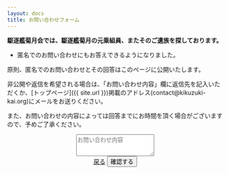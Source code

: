 ```yaml
---
layout: docs
title: お問い合わせフォーム
---
```


**駆逐艦菊月会では、駆逐艦菊月の元乗組員、またそのご遺族を探しております。**

- 匿名でのお問い合わせにもお答えできるようになりました。

原則、匿名でのお問い合わせとその回答はこのページに公開いたします。

非公開や返信を希望される場合は、「お問い合わせ内容」欄に返信先を記入いただくか、[トップページ]({{ site.url }})掲載のアドレス(contact@kikuzuki<span class="obfuscate">-</span>kai.org)にメールをお送りください。

また、お問い合わせの内容によっては回答までにお時間を頂く場合がございますので、予めご了承ください。

<div align="center">
<form class="formrun" action="https://form.run/api/v1/r/29uz5d82akqtro226yqb62gx" method="post" data-formrun-confirm="true">
  <div class="form-group">
    <textarea class="controls" name="inquiry" placeholder="お問い合わせ内容" rows="3" data-formrun-required></textarea>
  </div>
  <a href="javascript:void(0)" data-formrun-back-button>戻る</a>
  <button type="submit" class="button" data-formrun-error-text="未入力の項目があります" data-formrun-send-text="送信する" data-formrun-submitting-text="送信中...">確認する</button>
</form>
</div>
